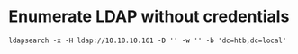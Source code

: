 # Enumerate LDAP without credentials
`ldapsearch -x -H ldap://10.10.10.161 -D '' -w '' -b 'dc=htb,dc=local'`